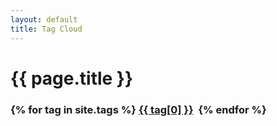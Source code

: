 ```yaml
---
layout: default
title: Tag Cloud
---
```

# {{ page.title }}

<h3>
{% for tag in site.tags %}
<a href="/tags/{{ tag[0] }}">{{ tag[0] }}</a>&nbsp;
{% endfor %}
</h3>